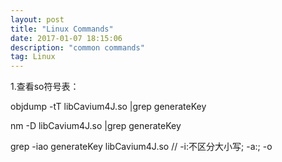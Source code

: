 ```yaml
---
layout: post
title: "Linux Commands"
date: 2017-01-07 18:15:06 
description: "common commands"
tag: Linux
---
```


1.查看so符号表：

objdump -tT libCavium4J.so |grep generateKey

nm -D libCavium4J.so  |grep generateKey

grep -iao generateKey libCavium4J.so // -i:不区分大小写; -a:; -o
